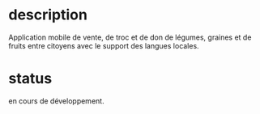 # description

Application mobile de vente, de troc et de don de légumes, graines et de fruits entre citoyens avec le support des langues locales.

# status

en cours de développement.
